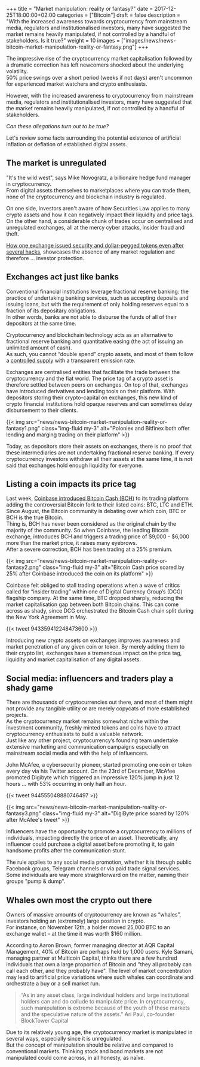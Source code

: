 +++
title = "Market manipulation: reality or fantasy?"
date = 2017-12-25T18:00:00+02:00
categories = ["Bitcoin"]
draft = false
description = "With the increased awareness towards cryptocurrency from mainstream media, regulators and institutionalised investors, many have suggested the market remains heavily manipulated, if not controlled by a handful of stakeholders. Is it true?"
weight = 10
images = ["images/news/news-bitcoin-market-manipulation-reality-or-fantasy.png"]
+++

The impressive rise of the cryptocurrency market capitalisation followed by a dramatic correction has left newcomers shocked about the underlying volatility.  
50% price swings over a short period (weeks if not days) aren't uncommon for experienced market watchers and crypto enthusiasts.

However, with the increased awareness to cryptocurrency from mainstream media, regulators and institutionalised investors, many have suggested that the market remains heavily manipulated, if not controlled by a handful of stakeholders. 

*Can these allegations turn out to be true?*  

Let's review some facts surrounding the potential existence of artificial inflation or deflation of established digital assets.

## The market is unregulated

"It's the wild west", says Mike Novogratz, a billionaire hedge fund manager in cryptocurrency.   
From digital assets themselves to marketplaces where you can trade them, none of the cryptocurrency and blockchain industry is regulated.  

On one side, investors aren't aware of how Securities Law applies to many crypto assets and how it can negatively impact their liquidity and price tags.  
On the other hand, a considerable chunk of trades occur on centralised and unregulated exchanges, all at the mercy cyber attacks, insider fraud and theft.

<a href=https://www.tropyc.co/news/bitfinex-tether-ticking-bomber/ target=_blank>How one exchange issued security and dollar-pegged tokens even after several hacks</a>, showcases the absence of any market regulation and therefore ... investor protection.


## Exchanges act just like banks

Conventional financial institutions leverage fractional reserve banking: the practice of undertaking banking services, such as accepting deposits and issuing loans, but with the requirement of only holding reserves equal to a fraction of its depositary obligations.  
In other words, banks are not able to disburse the funds of all of their depositors at the same time.

Cryptocurrency and blockchain technology acts as an alternative to fractional reserve banking and quantitative easing (the act of issuing an unlimited amount of cash).  
As such, you cannot “double spend” crypto assets, and most of them follow a <a href=https://en.bitcoin.it/wiki/Controlled_supply target=_blank>controlled supply</a> with a transparent emission rate.  

Exchanges are centralised entities that facilitate the trade between the cryptocurrency and the fiat world. The price tag of a crypto asset is therefore settled between peers on exchanges. On top of that, exchanges have introduced derivatives and lending tools on their platform. With depositors storing their crypto-capital on exchanges, this new kind of crypto financial institutions hold opaque reserves and can sometimes delay disbursement to their clients.  

{{< img src="news/news-bitcoin-market-manipulation-reality-or-fantasy1.png" class="img-fluid my-3" alt="Poloniex and Bitfinex both offer lending and marging trading on their platform" >}}

Today, as depositors store their assets on exchanges, there is no proof that these intermediaries are not undertaking fractional reserve banking. If every cryptocurrency investors withdraw all their assets at the same time, it is not said that exchanges hold enough liquidity for everyone.

## Listing a coin impacts its price tag

Last week, <a href=https://support.coinbase.com/customer/portal/articles/2853600-bitcoin-cash---frequently-asked-questions target=_blank>Coinbase introduced Bitcoin Cash (BCH)</a> to its trading platform adding the controversial Bitcoin fork to their listed coins: BTC, LTC and ETH. Since August, the Bitcoin community is debating over which coin, BTC or BCH is the true Bitcoin.  
Thing is, BCH has never been considered as the original chain by the majority of the community. So when Coinbase, the leading Bitcoin exchange, introduces BCH and triggers a trading price of $9,000 - $6,000  more than the market price, it raises many eyebrows.  
After a severe correction, BCH has been trading at a 25% premium.

{{< img src="news/news-bitcoin-market-manipulation-reality-or-fantasy2.png" class="img-fluid my-3" alt="Bitcoin Cash price soared by 25% after Coinbase introduced the coin on its platform" >}}

Coinbase felt obliged to stall trading operations when a wave of critics called for “insider trading” within one of Digital Currency Group’s (DCG) flagship company. At the same time, BTC dropped sharply, reducing the market capitalisation gap between both Bitcoin chains. This can come across as shady, since DCG orchestrated the Bitcoin Cash chain split during the New York Agreement in May.

{{< tweet 943359412248473600 >}}

Introducing new crypto assets on exchanges improves awareness and market penetration of any given coin or token. By merely adding them to their crypto list, exchanges have a tremendous impact on the price tag, liquidity and market capitalisation of any digital assets.

## Social media: influencers and traders play a shady game

There are thousands of cryptocurrencies out there, and most of them might not provide any tangible utility or are merely copycats of more established projects.  
As the cryptocurrency market remains somewhat niche within the investment community, freshly minted tokens and coins have to attract cryptocurrency enthusiasts to build a valuable network.  
Just like any other project, cryptocurrency’s founding team undertake extensive marketing and communication campaigns especially on mainstream social media and with the help of influencers.  

John McAfee, a cybersecurity pioneer, started promoting one coin or token every day via his Twitter account.  On the 23rd of December, McAfee promoted Digibyte which triggered an impressive 120% jump in just 12 hours … with 53% occurring in only half an hour.

{{< tweet 944555048880746497 >}}

{{< img src="news/news-bitcoin-market-manipulation-reality-or-fantasy3.png" class="img-fluid my-3" alt="DigiByte price soared by 120% after McAfee's tweet" >}}

Influencers have the opportunity to promote a cryptocurrency to millions of individuals, impacting directly the price of an asset. Theoretically, any influencer could purchase a digital asset before promoting it, to gain handsome profits after the communication stunt. 

The rule applies to any social media promotion, whether it is through public Facebook groups, Telegram channels or via paid trade signal services. Some individuals are way more straighforward on the matter, naming their groups "pump & dump".

## Whales own most the crypto out there

Owners of massive amounts of cryptocurrency are known as “whales”, investors holding an (extremely) large position in crypto.  
For instance, on November 12th, a holder moved 25,000 BTC to an exchange wallet – at the time it was worth $160 million.  

According to Aaron Brown, former managing director at AQR Capital Management, 40% of Bitcoin are perhaps held by 1,000 users. Kyle Samani, managing partner at Multicoin Capital, thinks there are a few hundred individuals that own a large proportion of Bitcoin and "they all probably can call each other, and they probably have".
The level of market concentration may lead to artificial price variations where such whales can coordinate and orchestrate a buy or a sell market run.

> “As in any asset class, large individual holders and large institutional holders can and do collude to manipulate price. In cryptocurrency, such manipulation is extreme because of the youth of these markets and the speculative nature of the assets." Ari Paul, co-founder BlockTower Capital

Due to its relatively young age, the cryptocurrency market is manipulated in several ways, especially since it is unregulated.  
But the concept of manipulation should be relative and compared to conventional markets. Thinking stock and bond markets are not manipulated could come across, in all honesty, as naïve.
